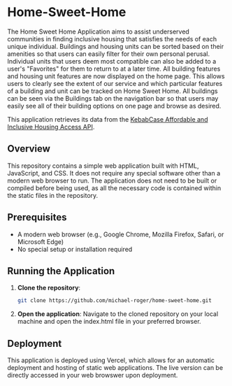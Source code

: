 # Home-Sweet-Home

The Home Sweet Home Application aims to assist underserved communities in finding inclusive housing that satisfies the needs of each unique individual. Buildings and housing units can be sorted based on their amenities so that users can easily filter for their own personal perusal. Individual units that users deem most compatible can also be added to a user's "Favorites" for them to return to at a later time. All building features and housing unit features are now displayed on the home page. This allows users to clearly see the extent of our service and which particular features of a building and unit can be tracked on Home Sweet Home. All buildings can be seen via the Buildings tab on the navigation bar so that users may easily see all of their building options on one page and browse as desired.

This application retrieves its data from the [KebabCase Affordable and Inclusive Housing Access API](https://github.com/michael-roger/KebabCase).

## Overview

This repository contains a simple web application built with HTML, JavaScript, and CSS. It does not require any special software other than a modern web browser to run. The application does not need to be built or compiled before being used, as all the necessary code is contained within the static files in the repository.

## Prerequisites

- A modern web browser (e.g., Google Chrome, Mozilla Firefox, Safari, or Microsoft Edge)
- No special setup or installation required

## Running the Application

1. **Clone the repository**:
   ```bash
   git clone https://github.com/michael-roger/home-sweet-home.git

2. **Open the application**:
   Navigate to the cloned repository on your local machine and open the index.html file in your preferred browser.

## Deployment ##

This application is deployed using Vercel, which allows for an automatic deployment and hosting of static web applications. The live version can be directly accessed in your web browswer upon deployment.
